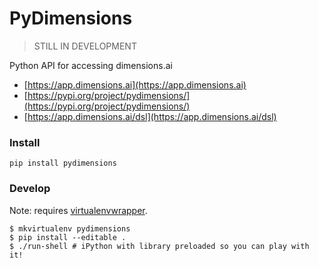 # PyDimensions 

> STILL IN DEVELOPMENT

Python API for accessing dimensions.ai 

* [https://app.dimensions.ai](https://app.dimensions.ai)
* [https://pypi.org/project/pydimensions/](https://pypi.org/project/pydimensions/)
* [https://app.dimensions.ai/dsl](https://app.dimensions.ai/dsl)

### Install

```
pip install pydimensions
```

### Develop

Note: requires [virtualenvwrapper](https://virtualenvwrapper.readthedocs.io/en/latest/).

```
$ mkvirtualenv pydimensions
$ pip install --editable .
$ ./run-shell # iPython with library preloaded so you can play with it!
```
